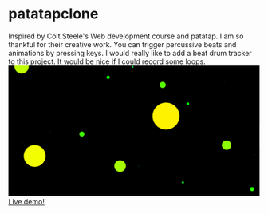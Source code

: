 # patatapclone
Inspired by Colt Steele's Web development course and patatap. I am so thankful for their creative work. You can trigger percussive beats and animations by pressing keys.
I would really like to add a beat drum tracker to this project. It would be nice if I could record some loops.
![alt text](/capture.png)
[Live demo!](https://evangertis.github.io/patatapclone/)
